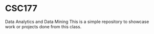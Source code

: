 # CSC177
Data Analytics and Data Mining 
  This is a simple repository to showcase work or projects done from this class.
